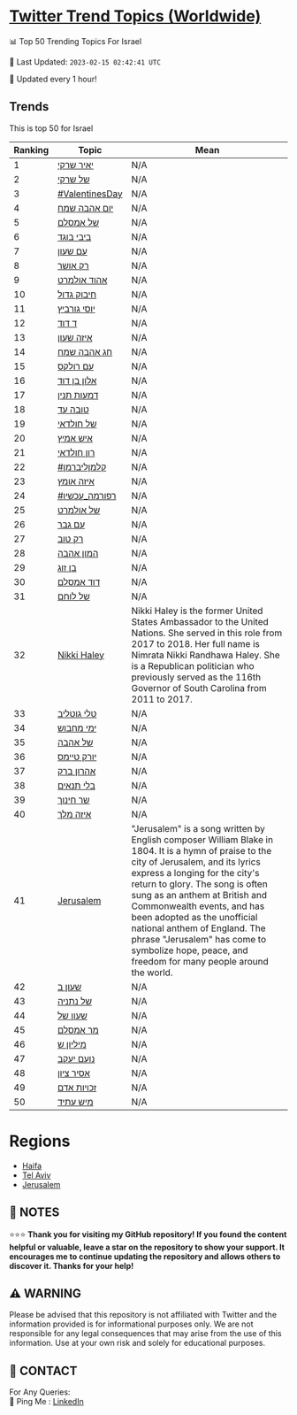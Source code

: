 [Twitter Trend Topics (Worldwide)](https://github.com/ErcinDedeoglu/Twitter-Trend-Topics)
==========


📊 Top 50 Trending Topics For Israel

📆 Last Updated: `2023-02-15 02:42:41 UTC`

🔧 Updated every 1 hour!


## Trends

This is top 50 for Israel

| Ranking | Topic | Mean |
| ------- | ------------ | ------------ |
| 1 | [יאיר שרקי](http://twitter.com/search?q=%d7%99%d7%90%d7%99%d7%a8+%d7%a9%d7%a8%d7%a7%d7%99) | N/A |
| 2 | [של שרקי](http://twitter.com/search?q=%d7%a9%d7%9c+%d7%a9%d7%a8%d7%a7%d7%99) | N/A |
| 3 | [#ValentinesDay](http://twitter.com/search?q=%23ValentinesDay) | N/A |
| 4 | [יום אהבה שמח](http://twitter.com/search?q=%d7%99%d7%95%d7%9d+%d7%90%d7%94%d7%91%d7%94+%d7%a9%d7%9e%d7%97) | N/A |
| 5 | [של אמסלם](http://twitter.com/search?q=%d7%a9%d7%9c+%d7%90%d7%9e%d7%a1%d7%9c%d7%9d) | N/A |
| 6 | [ביבי בוגד](http://twitter.com/search?q=%d7%91%d7%99%d7%91%d7%99+%d7%91%d7%95%d7%92%d7%93) | N/A |
| 7 | [עם שעון](http://twitter.com/search?q=%d7%a2%d7%9d+%d7%a9%d7%a2%d7%95%d7%9f) | N/A |
| 8 | [רק אושר](http://twitter.com/search?q=%d7%a8%d7%a7+%d7%90%d7%95%d7%a9%d7%a8) | N/A |
| 9 | [אהוד אולמרט](http://twitter.com/search?q=%d7%90%d7%94%d7%95%d7%93+%d7%90%d7%95%d7%9c%d7%9e%d7%a8%d7%98) | N/A |
| 10 | [חיבוק גדול](http://twitter.com/search?q=%d7%97%d7%99%d7%91%d7%95%d7%a7+%d7%92%d7%93%d7%95%d7%9c) | N/A |
| 11 | [יוסי גורביץ](http://twitter.com/search?q=%d7%99%d7%95%d7%a1%d7%99+%d7%92%d7%95%d7%a8%d7%91%d7%99%d7%a5) | N/A |
| 12 | [ד דוד](http://twitter.com/search?q=%d7%93+%d7%93%d7%95%d7%93) | N/A |
| 13 | [איזה שעון](http://twitter.com/search?q=%d7%90%d7%99%d7%96%d7%94+%d7%a9%d7%a2%d7%95%d7%9f) | N/A |
| 14 | [חג אהבה שמח](http://twitter.com/search?q=%d7%97%d7%92+%d7%90%d7%94%d7%91%d7%94+%d7%a9%d7%9e%d7%97) | N/A |
| 15 | [עם רולקס](http://twitter.com/search?q=%d7%a2%d7%9d+%d7%a8%d7%95%d7%9c%d7%a7%d7%a1) | N/A |
| 16 | [אלון בן דוד](http://twitter.com/search?q=%d7%90%d7%9c%d7%95%d7%9f+%d7%91%d7%9f+%d7%93%d7%95%d7%93) | N/A |
| 17 | [דמעות תנין](http://twitter.com/search?q=%d7%93%d7%9e%d7%a2%d7%95%d7%aa+%d7%aa%d7%a0%d7%99%d7%9f) | N/A |
| 18 | [טובה עד](http://twitter.com/search?q=%d7%98%d7%95%d7%91%d7%94+%d7%a2%d7%93) | N/A |
| 19 | [של חולדאי](http://twitter.com/search?q=%d7%a9%d7%9c+%d7%97%d7%95%d7%9c%d7%93%d7%90%d7%99) | N/A |
| 20 | [איש אמיץ](http://twitter.com/search?q=%d7%90%d7%99%d7%a9+%d7%90%d7%9e%d7%99%d7%a5) | N/A |
| 21 | [רון חולדאי](http://twitter.com/search?q=%d7%a8%d7%95%d7%9f+%d7%97%d7%95%d7%9c%d7%93%d7%90%d7%99) | N/A |
| 22 | [#קלמןליברמן](http://twitter.com/search?q=%23%d7%a7%d7%9c%d7%9e%d7%9f%d7%9c%d7%99%d7%91%d7%a8%d7%9e%d7%9f) | N/A |
| 23 | [איזה אומץ](http://twitter.com/search?q=%d7%90%d7%99%d7%96%d7%94+%d7%90%d7%95%d7%9e%d7%a5) | N/A |
| 24 | [#רפורמה_עכשיו](http://twitter.com/search?q=%23%d7%a8%d7%a4%d7%95%d7%a8%d7%9e%d7%94_%d7%a2%d7%9b%d7%a9%d7%99%d7%95) | N/A |
| 25 | [של אולמרט](http://twitter.com/search?q=%d7%a9%d7%9c+%d7%90%d7%95%d7%9c%d7%9e%d7%a8%d7%98) | N/A |
| 26 | [עם גבר](http://twitter.com/search?q=%d7%a2%d7%9d+%d7%92%d7%91%d7%a8) | N/A |
| 27 | [רק טוב](http://twitter.com/search?q=%d7%a8%d7%a7+%d7%98%d7%95%d7%91) | N/A |
| 28 | [המון אהבה](http://twitter.com/search?q=%d7%94%d7%9e%d7%95%d7%9f+%d7%90%d7%94%d7%91%d7%94) | N/A |
| 29 | [בן זוג](http://twitter.com/search?q=%d7%91%d7%9f+%d7%96%d7%95%d7%92) | N/A |
| 30 | [דוד אמסלם](http://twitter.com/search?q=%d7%93%d7%95%d7%93+%d7%90%d7%9e%d7%a1%d7%9c%d7%9d) | N/A |
| 31 | [של לוחם](http://twitter.com/search?q=%d7%a9%d7%9c+%d7%9c%d7%95%d7%97%d7%9d) | N/A |
| 32 | [Nikki Haley](http://twitter.com/search?q=Nikki+Haley) | Nikki Haley is the former United States Ambassador to the United Nations. She served in this role from 2017 to 2018. Her full name is Nimrata Nikki Randhawa Haley. She is a Republican politician who previously served as the 116th Governor of South Carolina from 2011 to 2017. |
| 33 | [טלי גוטליב](http://twitter.com/search?q=%d7%98%d7%9c%d7%99+%d7%92%d7%95%d7%98%d7%9c%d7%99%d7%91) | N/A |
| 34 | [ימי מחבוש](http://twitter.com/search?q=%d7%99%d7%9e%d7%99+%d7%9e%d7%97%d7%91%d7%95%d7%a9) | N/A |
| 35 | [של אהבה](http://twitter.com/search?q=%d7%a9%d7%9c+%d7%90%d7%94%d7%91%d7%94) | N/A |
| 36 | [יורק טיימס](http://twitter.com/search?q=%d7%99%d7%95%d7%a8%d7%a7+%d7%98%d7%99%d7%99%d7%9e%d7%a1) | N/A |
| 37 | [אהרון ברק](http://twitter.com/search?q=%d7%90%d7%94%d7%a8%d7%95%d7%9f+%d7%91%d7%a8%d7%a7) | N/A |
| 38 | [בלי תנאים](http://twitter.com/search?q=%d7%91%d7%9c%d7%99+%d7%aa%d7%a0%d7%90%d7%99%d7%9d) | N/A |
| 39 | [שר חינוך](http://twitter.com/search?q=%d7%a9%d7%a8+%d7%97%d7%99%d7%a0%d7%95%d7%9a) | N/A |
| 40 | [איזה מלך](http://twitter.com/search?q=%d7%90%d7%99%d7%96%d7%94+%d7%9e%d7%9c%d7%9a) | N/A |
| 41 | [Jerusalem](http://twitter.com/search?q=Jerusalem) | "Jerusalem" is a song written by English composer William Blake in 1804. It is a hymn of praise to the city of Jerusalem, and its lyrics express a longing for the city's return to glory. The song is often sung as an anthem at British and Commonwealth events, and has been adopted as the unofficial national anthem of England. The phrase "Jerusalem" has come to symbolize hope, peace, and freedom for many people around the world. |
| 42 | [שעון ב](http://twitter.com/search?q=%d7%a9%d7%a2%d7%95%d7%9f+%d7%91) | N/A |
| 43 | [של נתניה](http://twitter.com/search?q=%d7%a9%d7%9c+%d7%a0%d7%aa%d7%a0%d7%99%d7%94) | N/A |
| 44 | [שעון של](http://twitter.com/search?q=%d7%a9%d7%a2%d7%95%d7%9f+%d7%a9%d7%9c) | N/A |
| 45 | [מר אמסלם](http://twitter.com/search?q=%d7%9e%d7%a8+%d7%90%d7%9e%d7%a1%d7%9c%d7%9d) | N/A |
| 46 | [מיליון ש](http://twitter.com/search?q=%d7%9e%d7%99%d7%9c%d7%99%d7%95%d7%9f+%d7%a9) | N/A |
| 47 | [נועם יעקב](http://twitter.com/search?q=%d7%a0%d7%95%d7%a2%d7%9d+%d7%99%d7%a2%d7%a7%d7%91) | N/A |
| 48 | [אסיר ציון](http://twitter.com/search?q=%d7%90%d7%a1%d7%99%d7%a8+%d7%a6%d7%99%d7%95%d7%9f) | N/A |
| 49 | [זכויות אדם](http://twitter.com/search?q=%d7%96%d7%9b%d7%95%d7%99%d7%95%d7%aa+%d7%90%d7%93%d7%9d) | N/A |
| 50 | [מיש עתיד](http://twitter.com/search?q=%d7%9e%d7%99%d7%a9+%d7%a2%d7%aa%d7%99%d7%93) | N/A |



# Regions

* [Haifa](</Israel/Haifa.md>)
* [Tel Aviv](</Israel/Tel Aviv.md>)
* [Jerusalem](</Israel/Jerusalem.md>)



## 📝 NOTES

⭐⭐⭐ **Thank you for visiting my GitHub repository! If you found the content helpful or valuable, leave a star on the repository to show your support. It encourages me to continue updating the repository and allows others to discover it. Thanks for your help!**


## ⚠️ WARNING

Please be advised that this repository is not affiliated with Twitter and the information provided is for informational purposes only. We are not responsible for any legal consequences that may arise from the use of this information. Use at your own risk and solely for educational purposes.


## 📨 CONTACT

 For Any Queries:  
            🏓 Ping Me : [LinkedIn](https://www.linkedin.com/in/ercindedeoglu/)
